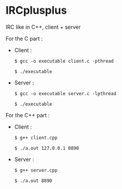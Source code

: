 # IRCplusplus
IRC like in C++, client + server

For the C part :
- Client :

  ```$ gcc -o executable client.c -pthread ```
  
  ```$ ./executable ```

- Server :

  ```$ gcc -o executable server.c -lpthread ```
  
  ```$ ./executable ```

For the C++ part :
- Client :

  ```$ g++ client.cpp ```
  
  ```$ ./a.out 127.0.0.1 8890 ```

- Server :

  ```$ g++ server.cpp ```
  
  ```$ ./a.out 8890```

